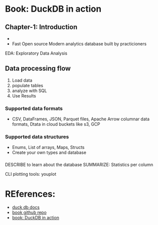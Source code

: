 # Book: DuckDB in action

## Chapter-1: Introduction
* 
* Fast Open source Modern analytics database built by practicioners 

EDA: Exploratory Data Analysis

## Data processing flow
1. Load data
2. populate tables
3. analyze with SQL
4. Use Results

### Supported data formats
* CSV, DataFrames, JSON, Parquet files, Apache Arrow columnar data formats, Dtata in cloud buckets like s3, GCP

### Supported data structures
* Enums, List of arrays, Maps, Structs
* Create your own types and database

### 
DESCRIBE to learn about the database
SUMMARIZE: Statistics per column

CLI plotting tools: youplot

# REferences:
* [duck db docs](https://duckdb.org/docs/stable/)
* [book github repo](https://github.com/duckdb-in-action)
* [book: DuckDB in action](https://www.manning.com/books/duckdb-in-action)
